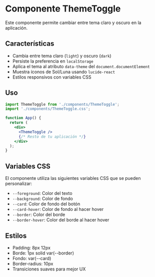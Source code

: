 # Componente ThemeToggle

Este componente permite cambiar entre tema claro y oscuro en la aplicación.

## Características

- Cambia entre tema claro (`light`) y oscuro (`dark`)
- Persiste la preferencia en `localStorage`
- Aplica el tema al atributo `data-theme` del `document.documentElement`
- Muestra íconos de Sol/Luna usando `lucide-react`
- Estilos responsivos con variables CSS

## Uso

```jsx
import ThemeToggle from './components/ThemeToggle';
import './components/ThemeToggle.css';

function App() {
  return (
    <div>
      <ThemeToggle />
      {/* Resto de tu aplicación */}
    </div>
  );
}
```

## Variables CSS

El componente utiliza las siguientes variables CSS que se pueden personalizar:

- `--foreground`: Color del texto
- `--background`: Color de fondo
- `--card`: Color de fondo del botón
- `--card-hover`: Color de fondo al hacer hover
- `--border`: Color del borde
- `--border-hover`: Color del borde al hacer hover

## Estilos

- Padding: 8px 12px
- Borde: 1px solid var(--border)
- Fondo: var(--card)
- Border-radius: 10px
- Transiciones suaves para mejor UX

